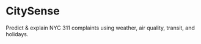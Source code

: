 # CitySense
Predict & explain NYC 311 complaints using weather, air quality, transit, and holidays.
